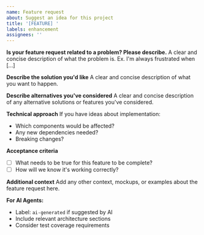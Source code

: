 ```yaml
---
name: Feature request
about: Suggest an idea for this project
title: '[FEATURE] '
labels: enhancement
assignees: ''
---
```


**Is your feature request related to a problem? Please describe.**
A clear and concise description of what the problem is. Ex. I'm always frustrated when [...]

**Describe the solution you'd like**
A clear and concise description of what you want to happen.

**Describe alternatives you've considered**
A clear and concise description of any alternative solutions or features you've considered.

**Technical approach**
If you have ideas about implementation:

- Which components would be affected?
- Any new dependencies needed?
- Breaking changes?

**Acceptance criteria**

- [ ] What needs to be true for this feature to be complete?
- [ ] How will we know it's working correctly?

**Additional context**
Add any other context, mockups, or examples about the feature request here.

**For AI Agents:**

- Label: `ai-generated` if suggested by AI
- Include relevant architecture sections
- Consider test coverage requirements
